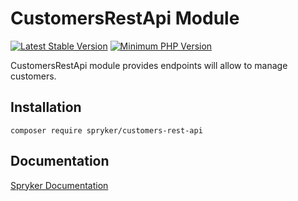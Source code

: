 # CustomersRestApi Module
[![Latest Stable Version](https://poser.pugx.org/spryker/customers-rest-api/v/stable.svg)](https://packagist.org/packages/spryker/customers-rest-api)
[![Minimum PHP Version](https://img.shields.io/badge/php-%3E%3D%208.1-8892BF.svg)](https://php.net/)

CustomersRestApi module provides endpoints will allow to manage customers.

## Installation

```
composer require spryker/customers-rest-api
```

## Documentation

[Spryker Documentation](https://docs.spryker.com)
